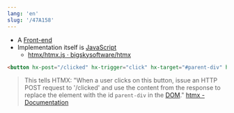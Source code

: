 ```yaml
---
lang: 'en'
slug: '/47A158'
---
```


- A [Front-end](./../.././docs/pages/Front-end.md)
- Implementation itself is [JavaScript](./../.././docs/pages/JavaScript.md)
  - [htmx/htmx.js · bigskysoftware/htmx](https://github.com/bigskysoftware/htmx/blob/master/src/htmx.js)

```html
<button hx-post="/clicked" hx-trigger="click" hx-target="#parent-div" hx-swap="outerHTML">Click Me!</button>
```

> This tells HTMX: "When a user clicks on this button, issue an HTTP POST request to '/clicked' and use the content from the response to replace the element with the id `parent-div` in the [DOM](./../.././docs/pages/DOM.md)." [htmx - Documentation](https://htmx.org/docs/)

<head>
  <html lang="en-US"/>
</head>
